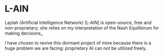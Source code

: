 # L-AIN
Laylah (Artificial Intelligence Network) [L-AIN] is open-source, free and non-proprietary; she relies on my interpretation 
of the Nash Equilibirum for making decisions_

I have chosen to revive this dormant project of mine because there is a huge problem we are facing: proprietary AI can not be utilized freely.
